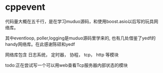 # cppevent
<p> 代码量大概在五千行，是在学习muduo源码，和使用boost.asio以后写的玩具网络库。</p>
<p>其中eventloop, poller,logging是muduo源码里学来的, 也有几处借鉴了yedf的handy网络库。在此感谢陈硕和yedf</p>
<p>网络库包含 日志系统， 定时器， 协程， tcp， http 等模块</p>
<p>todo:正在尝试写一个可以用web查看Tcp服务器内部状态的模块 </p>

